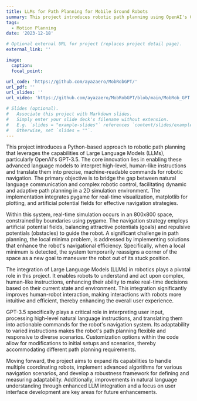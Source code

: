 ```yaml
---
title: LLMs for Path Planning for Mobile Ground Robots
summary: This project introduces robotic path planning using OpenAI's GPT-3.5, enabling translation of human-like instructions for precise navigation. Through artificial potential fields and pygame visualization, it facilitates adaptable 2D navigation. Bridging natural language and robotics, it enhances path planning efficiency and adaptability.
tags:
  - Motion Planning
date: '2023-12-18'

# Optional external URL for project (replaces project detail page).
external_link: ''

image:
  caption: 
  focal_point: 

url_code: 'https://github.com/ayazaero/MobRobGPT/'
url_pdf: ''
url_slides: ''
url_video: 'https://github.com/ayazaero/MobRobGPT/blob/main/MobRob_GPT.mp4'

# Slides (optional).
#   Associate this project with Markdown slides.
#   Simply enter your slide deck's filename without extension.
#   E.g. `slides = "example-slides"` references `content/slides/example-slides.md`.
#   Otherwise, set `slides = ""`.
---
```


This project introduces a Python-based approach to robotic path planning that leverages the capabilities of Large Language Models (LLMs), particularly OpenAI's GPT-3.5. The core innovation lies in enabling these advanced language models to interpret high-level, human-like instructions and translate them into precise, machine-readable commands for robotic navigation. The primary objective is to bridge the gap between natural language communication and complex robotic control, facilitating dynamic and adaptive path planning in a 2D simulation environment. The implementation integrates pygame for real-time visualization, matplotlib for plotting, and artificial potential fields for effective navigation strategies.

Within this system, real-time simulation occurs in an 800x800 space, constrained by boundaries using pygame. The navigation strategy employs artificial potential fields, balancing attractive potentials (goals) and repulsive potentials (obstacles) to guide the robot. A significant challenge in path planning, the local minima problem, is addressed by implementing solutions that enhance the robot's navigational efficiency. Specifically, when a local minimum is detected, the system temporarily reassigns a corner of the space as a new goal to maneuver the robot out of its stuck position.

The integration of Large Language Models (LLMs) in robotics plays a pivotal role in this project. It enables robots to understand and act upon complex, human-like instructions, enhancing their ability to make real-time decisions based on their current state and environment. This integration significantly improves human-robot interaction, making interactions with robots more intuitive and efficient, thereby enhancing the overall user experience.

GPT-3.5 specifically plays a critical role in interpreting user input, processing high-level natural language instructions, and translating them into actionable commands for the robot's navigation system. Its adaptability to varied instructions makes the robot's path planning flexible and responsive to diverse scenarios. Customization options within the code allow for modifications to initial setups and scenarios, thereby accommodating different path planning requirements.

Moving forward, the project aims to expand its capabilities to handle multiple coordinating robots, implement advanced algorithms for various navigation scenarios, and develop a robustness framework for defining and measuring adaptability. Additionally, improvements in natural language understanding through enhanced LLM integration and a focus on user interface development are key areas for future enhancements.